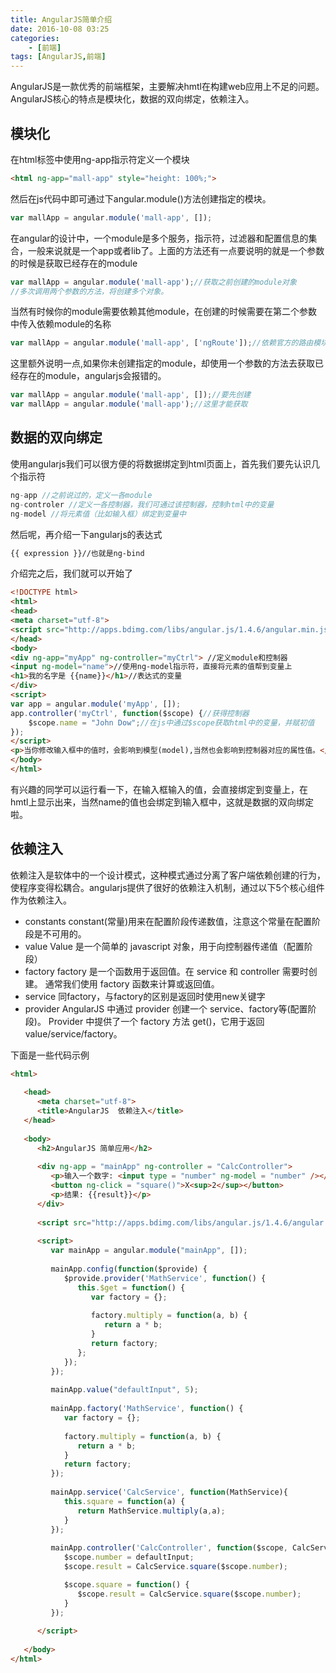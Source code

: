 ```yaml
---
title: AngularJS简单介绍
date: 2016-10-08 03:25
categories: 
    - [前端]
tags: [AngularJS,前端]
---
```


AngularJS是一款优秀的前端框架，主要解决hmtl在构建web应用上不足的问题。AngularJS核心的特点是模块化，数据的双向绑定，依赖注入。
## 模块化
在html标签中使用ng-app指示符定义一个模块
``` html
<html ng-app="mall-app" style="height: 100%;">                   
```
<!-- more -->
然后在js代码中即可通过下angular.module()方法创建指定的模块。
``` js
var mallApp = angular.module('mall-app', []);
```
在angular的设计中，一个module是多个服务，指示符，过滤器和配置信息的集合，一般来说就是一个app或者lib了。上面的方法还有一点要说明的就是一个参数的时候是获取已经存在的module
``` js
var mallApp = angular.module('mall-app');//获取之前创建的module对象
//多次调用两个参数的方法，将创建多个对象。
```
当然有时候你的module需要依赖其他module，在创建的时候需要在第二个参数中传入依赖module的名称
``` js
var mallApp = angular.module('mall-app', ['ngRoute']);//依赖官方的路由模块
```
这里额外说明一点,如果你未创建指定的module，却使用一个参数的方法去获取已经存在的module，angularjs会报错的。
``` js
var mallApp = angular.module('mall-app', []);//要先创建
var mallApp = angular.module('mall-app');//这里才能获取
```
## 数据的双向绑定
使用angularjs我们可以很方便的将数据绑定到html页面上，首先我们要先认识几个指示符
``` js
ng-app //之前说过的，定义一各module
ng-controler //定义一各控制器，我们可通过该控制器，控制html中的变量
ng-model //将元素值（比如输入框）绑定到变量中
```
然后呢，再介绍一下angularjs的表达式
``` html
{{ expression }}//也就是ng-bind
```
介绍完之后，我们就可以开始了
``` html
<!DOCTYPE html>
<html>
<head>
<meta charset="utf-8">
<script src="http://apps.bdimg.com/libs/angular.js/1.4.6/angular.min.js"></script>
</head>
<body>
<div ng-app="myApp" ng-controller="myCtrl"> //定义module和控制器
<input ng-model="name">//使用ng-model指示符，直接将元素的值帮到变量上
<h1>我的名字是 {{name}}</h1>//表达式的变量
</div>
<script>
var app = angular.module('myApp', []);
app.controller('myCtrl', function($scope) {//获得控制器
    $scope.name = "John Dow";//在js中通过$scope获取html中的变量，并赋初值
});
</script>
<p>当你修改输入框中的值时，会影响到模型(model),当然也会影响到控制器对应的属性值。</p>
</body>
</html>
```
有兴趣的同学可以运行看一下，在输入框输入的值，会直接绑定到变量上，在hmtl上显示出来，当然name的值也会绑定到输入框中，这就是数据的双向绑定啦。
## 依赖注入
依赖注入是软体中的一个设计模式，这种模式通过分离了客户端依赖创建的行为，使程序变得松耦合。angularjs提供了很好的依赖注入机制，通过以下5个核心组件作为依赖注入。
- constants
  constant(常量)用来在配置阶段传递数值，注意这个常量在配置阶段是不可用的。
- value
  Value 是一个简单的 javascript 对象，用于向控制器传递值（配置阶段）
- factory
  factory 是一个函数用于返回值。在 service 和 controller 需要时创建。
  通常我们使用 factory 函数来计算或返回值。
- service
  同factory，与factory的区别是返回时使用new关键字
- provider
    AngularJS 中通过 provider 创建一个 service、factory等(配置阶段)。
Provider 中提供了一个 factory 方法 get()，它用于返回 value/service/factory。

下面是一些代码示例
``` html
<html>
   
   <head>
      <meta charset="utf-8">
      <title>AngularJS  依赖注入</title>
   </head>
   
   <body>
      <h2>AngularJS 简单应用</h2>
      
      <div ng-app = "mainApp" ng-controller = "CalcController">
         <p>输入一个数字: <input type = "number" ng-model = "number" /></p>
         <button ng-click = "square()">X<sup>2</sup></button>
         <p>结果: {{result}}</p>
      </div>
      
      <script src="http://apps.bdimg.com/libs/angular.js/1.4.6/angular.min.js"></script>
      
      <script>
         var mainApp = angular.module("mainApp", []);
         
         mainApp.config(function($provide) {
            $provide.provider('MathService', function() {
               this.$get = function() {
                  var factory = {};
                  
                  factory.multiply = function(a, b) {
                     return a * b;
                  }
                  return factory;
               };
            });
         });
			
         mainApp.value("defaultInput", 5);
         
         mainApp.factory('MathService', function() {
            var factory = {};
            
            factory.multiply = function(a, b) {
               return a * b;
            }
            return factory;
         });
         
         mainApp.service('CalcService', function(MathService){
            this.square = function(a) {
               return MathService.multiply(a,a);
            }
         });
         
         mainApp.controller('CalcController', function($scope, CalcService, defaultInput) {
            $scope.number = defaultInput;
            $scope.result = CalcService.square($scope.number);

            $scope.square = function() {
               $scope.result = CalcService.square($scope.number);
            }
         });
			
      </script>
      
   </body>
</html>
```

